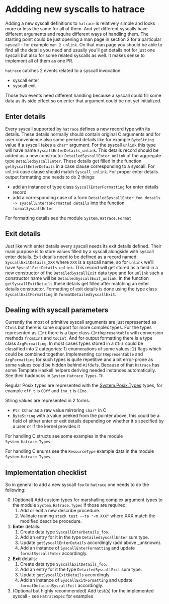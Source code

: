 # Addding new syscalls to hatrace

Adding a new syscall definitions to `hatrace` is relatively simple and looks more or less the same for all of them. And yet different syscalls have different arguments and require different ways of handling them. The starting point could be just opening a man page in section 2 for a particular syscall - for example `man 2 unlink`. On that man page you should be able to find all the details you need and usually you'll get details not for just one syscall but also for some related syscalls as well. It makes sense to implement all of them as one PR.

`hatrace` catches 2 events related to a syscall invocation:
* syscall enter
* syscall exit

Those two events need different handling because a syscall could fill some data as its side effect so on enter that argument could be not yet initialized.

## Enter details

Every syscall supported by `hatrace` defines a new record type with its details. These details normally should contain original C arguments and for user convenience also some peeked details like for example `ByteString` value if a syscall takes a `char*` argument. For the syscall `unlink` this type will have name `SyscallEnterDetails_unlink`. This details record should be added as a new constructor `DetailedSyscallEnter_unlink` of the aggregate type `DetailedSyscallEnter`.
These details get filled in the function `getSyscallEnterDetails` in a case clause corresponding to a syscall. For `unlink` case clause should match `Syscall_unlink`.
For proper enter details output formatting one needs to do 2 things:
* add an instance of type class `SyscallEnterFormatting` for enter details record
* add a corresponding case of a form `DetailedSyscallEnter_foo details -> syscallEnterToFormatted details` into the function `formatSyscallEnter`

For formatting details see the module `System.Hatrace.Format`

## Exit details

Just like with enter details every syscall needs its exit details defined. Their main purpose is to store values filled by a syscall alongside with syscall enter details. Exit details need to be defined as a record named `SyscallExitDetails_XXX` where `XXX` is a syscall name, so for `unlink` we'll have `SyscallExitDetails_unlink`. This record will get stored as a field in a new constructor of the `DetailedSyscallExit` data type and for `unlink` such a constructor name will be `DetailedSyscallExit_unlink`.
In the function `getSyscallExitDetails` these details get filled after matching an enter details constructor.
Formatting of exit details is done using the type class `SyscallExitFormatting` in `formatDetailedSyscallExit`.

## Dealing with syscall parameters

Currently the most of primitive syscall arguments are just represented as `CInt`s but there is some support for more complex types. For the types represented as `CInt` there is a type class `CIntRepresentable` with conversion methods `fromCInt` and `toCInt`. And for output formatting there is a type class `ArgFormatting`. In most cases types stored in a `CInt` could be classified into 2 categories: 1) enumerations of some values; 2) flags which could be combined together. Implementing `CIntRepresentable` and `ArgFormatting` for such types is quite repetitive and a bit error-prone as some values could be hidden behind `#ifdef`s. Because of that `hatrace` has some Template Haskell helpers deriving needed instances automatically. See their haddocks in `System.Hatrace.Types.TH`.

Regular Posix types are represented with the [System.Posix.Types](https://hackage.haskell.org/package/base-4.14.0.0/docs/System-Posix-Types.html) types, for example `off_t` is `COff` and `ino_t` is `CIno`.

String values are represented in 2 forms:
* `Ptr CChar` as a raw value mirroring `char*` in C
* `ByteString` with a value peeked from the pointer above, this could be a field of either enter or exit details depending on whether it's specified by a user or if the kernel provides it

For handling C structs see some examples in the module `System.Hatrace.Types`.

For handling C enums see the `ResourceType` example data in the module `System.Hatrace.Types`.

## Implementation checklist

So in general to add a new syscall `foo` to `hatrace` one needs to do the following:

0. (Optional) Add custom types for marshalling complex argument types to the module `System.Hatrace.Types` if those are required:
    1. Add or edit a new describe procedure.
    2. Validate running `stack test --ta "-m XXX"` where XXX match the modified describe procedure.
1. **Enter** details:
    1. Create data type `SyscallEnterDetails_foo`.
    2. Add an entry for it in the type `DetailedSyscallEnter` sum type.
    3. Update `getSyscallEnterDetails` accordingly (add above _unknown).
    4. Add an instance of `SyscallEnterFormatting` and update `formatSyscallEnter` accordingly.
2. **Exit** details:
    1. Create data type `SyscallExitDetails_foo`.
    2. Add an entry for it the type `DetailedSyscallExit` sum type.
    3. Update `getSyscallExitDetails` accordingly.
    4. Add an instance of `SyscallExitFormatting` and update `formatDetailedSyscallExit` accordingly.
3. (Optional but highly recommended) Add test(s) for the implemented syscall - see `HatraceSpec` for examples
